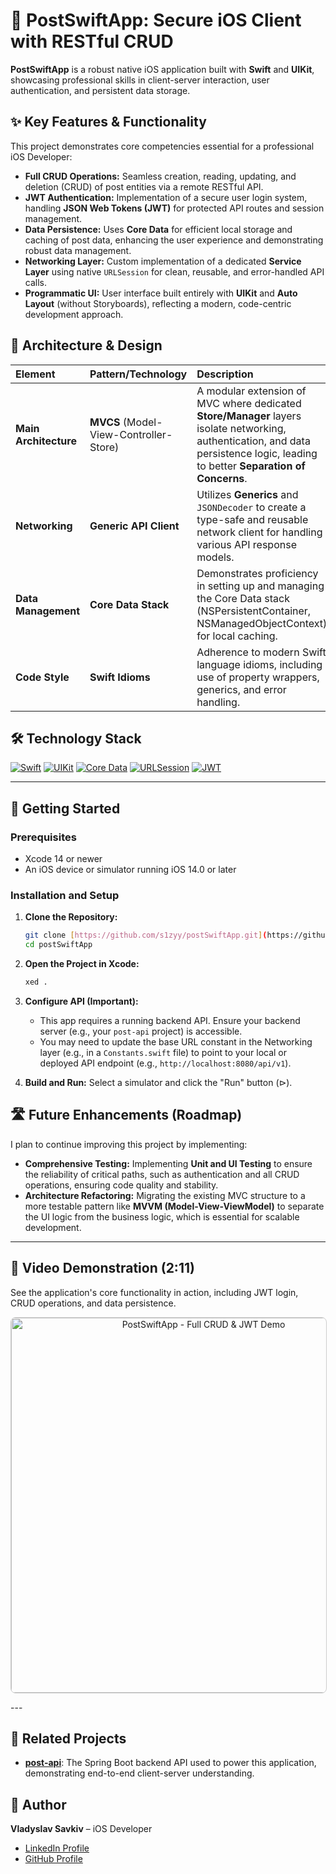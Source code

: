 # 📱 PostSwiftApp: Secure iOS Client with RESTful CRUD

**PostSwiftApp** is a robust native iOS application built with **Swift** and **UIKit**, showcasing professional skills in client-server interaction, user authentication, and persistent data storage.

## ✨ Key Features & Functionality

This project demonstrates core competencies essential for a professional iOS Developer:

* **Full CRUD Operations:** Seamless creation, reading, updating, and deletion (CRUD) of post entities via a remote RESTful API.
* **JWT Authentication:** Implementation of a secure user login system, handling **JSON Web Tokens (JWT)** for protected API routes and session management.
* **Data Persistence:** Uses **Core Data** for efficient local storage and caching of post data, enhancing the user experience and demonstrating robust data management.
* **Networking Layer:** Custom implementation of a dedicated **Service Layer** using native `URLSession` for clean, reusable, and error-handled API calls.
* **Programmatic UI:** User interface built entirely with **UIKit** and **Auto Layout** (without Storyboards), reflecting a modern, code-centric development approach.

## 📐 Architecture & Design

| Element | Pattern/Technology | Description |
| :--- | :--- | :--- |
| **Main Architecture** | **MVCS** (Model-View-Controller-Store) | A modular extension of MVC where dedicated **Store/Manager** layers isolate networking, authentication, and data persistence logic, leading to better **Separation of Concerns**. |
| **Networking** | **Generic API Client** | Utilizes **Generics** and `JSONDecoder` to create a type-safe and reusable network client for handling various API response models. |
| **Data Management** | **Core Data Stack** | Demonstrates proficiency in setting up and managing the Core Data stack (NSPersistentContainer, NSManagedObjectContext) for local caching. |
| **Code Style** | **Swift Idioms** | Adherence to modern Swift language idioms, including use of property wrappers, generics, and error handling. |

## 🛠️ Technology Stack

[![Swift](https://img.shields.io/badge/Swift-5.0%2B-FA7343?style=for-the-badge&logo=swift&logoColor=white)](https://www.swift.org)
[![UIKit](https://img.shields.io/badge/UIKit-iOS%2014%2B-blueviolet?style=for-the-badge&logo=apple&logoColor=white)](https://developer.apple.com/documentation/uikit)
[![Core Data](https://img.shields.io/badge/Core%20Data-Persistence-4a90e2?style=for-the-badge&logo=apple&logoColor=white)](https://developer.apple.com/documentation/coredata)
[![URLSession](https://img.shields.io/badge/Networking-URLSession-007AFF?style=for-the-badge&logo=apple&logoColor=white)](https://developer.apple.com/documentation/foundation/urlsession)
[![JWT](https://img.shields.io/badge/Security-JWT-F05340?style=for-the-badge)](https://jwt.io/)

---

## 🚀 Getting Started

### Prerequisites

* Xcode 14 or newer
* An iOS device or simulator running iOS 14.0 or later

### Installation and Setup

1.  **Clone the Repository:**

    ```bash
    git clone [https://github.com/s1zyy/postSwiftApp.git](https://github.com/s1zyy/postSwiftApp.git)
    cd postSwiftApp
    ```

2.  **Open the Project in Xcode:**

    ```bash
    xed .
    ```

3.  **Configure API (Important):**
    * This app requires a running backend API. Ensure your backend server (e.g., your `post-api` project) is accessible.
    * You may need to update the base URL constant in the Networking layer (e.g., in a `Constants.swift` file) to point to your local or deployed API endpoint (e.g., `http://localhost:8080/api/v1`).

4.  **Build and Run:** Select a simulator and click the "Run" button ($\triangleright$).

## 🛣️ Future Enhancements (Roadmap)

I plan to continue improving this project by implementing:

* **Comprehensive Testing:** Implementing **Unit and UI Testing** to ensure the reliability of critical paths, such as authentication and all CRUD operations, ensuring code quality and stability.
* **Architecture Refactoring:** Migrating the existing MVC structure to a more testable pattern like **MVVM (Model-View-ViewModel)** to separate the UI logic from the business logic, which is essential for scalable development.

---
## 🎥 Video Demonstration (2:11)

See the application's core functionality in action, including JWT login, CRUD operations, and data persistence.

<p align="center">
    <a href="https://www.youtube.com/watch?v=sZ4cPI1NX_U" target="_blank">
        <img 
            src="https://img.youtube.com/vi/sZ4cPI1NX_U/maxresdefault.jpg" 
            alt="PostSwiftApp - Full CRUD & JWT Demo"
            width="600"
            style="border-radius: 8px; border: 1px solid #ccc;"
        />
    </a>
</p>
---

## 🔗 Related Projects

* **[post-api](https://github.com/s1zyy/post-api)**: The Spring Boot backend API used to power this application, demonstrating end-to-end client-server understanding.

## 👤 Author

**Vladyslav Savkiv** – iOS Developer

* [LinkedIn Profile](https://www.linkedin.com/in/vladyslav-savkiv/)
* [GitHub Profile](https://github.com/s1zyy)
